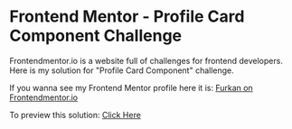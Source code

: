 # Frontend Mentor - Profile Card Component Challenge

Frontendmentor.io is a website full of challenges for frontend developers. Here is my solution for "Profile Card Component" challenge.

If you wanna see my Frontend Mentor profile here it is: [Furkan on Frontendmentor.io](https://www.frontendmentor.io/profile/firkan)

To preview this solution: [Click Here](https://doganfurkan.github.io/Profile-Card-Component)
